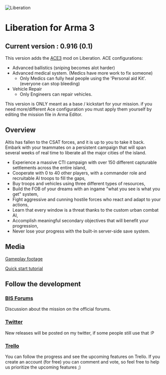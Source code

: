 ![Liberation](http://i.imgur.com/bcWRxMT.png)

# Liberation for Arma 3

## Current version : 0.916 (0.1)
This version adds the [ACE3](http://ace3mod.com/) mod on Liberation.
ACE configurations:
* Advanced ballistics (sniping becomes alot harder)
* Advanced medical system. (Medics have more work to fix someone)
  * Only Medics can fully heal people using the 'Personal aid Kit'. (everyone can stop bleeding)
* Vehicle Repair
  * Only Engineers can repair vehicles.
  
This version is ONLY meant as a base / kickstart for your mission. 
if you need more/different Ace configuration you must apply them yourself by editing the mission file in Arma Editor.

## Overview

Altis has fallen to the CSAT forces, and it is up to you to take it back. Embark with your teammates on a persistent campaign that will span several weeks of real time to liberate all the major cities of the island.
* Experience a massive CTI campaign with over 150 different capturable settlements across the entire island,
* Cooperate with 0 to 40 other players, with a commander role and recruitable AI troops to fill the gaps,
* Buy troops and vehicles using three different types of resources,
* Build the FOB of your dreams with an ingame "what you see is what you get" system,
* Fight aggressive and cunning hostile forces who react and adapt to your actions,
* Learn that every window is a threat thanks to the custom urban combat AI,
* Accomplish meaningful secondary objectives that will benefit your progression,
* Never lose your progress with the built-in server-side save system.

## Media

[Gameplay footage](https://www.youtube.com/watch?v=1nigtUpZqcA)

[Quick start tutorial](https://www.youtube.com/watch?v=jC9sk7AzHAY)

## Follow the development

### [BIS Forums](https://forums.bistudio.com/topic/183734-mpcti-coop-liberation-beta/)
Discussion about the mission on the official forums.

### [Twitter](https://twitter.com/PsychoticFrog1)
New releases will be posted on my twitter, if some people still use that :P

### [Trello](https://trello.com/b/FfUXrHn1/liberation-dev)
You can follow the progress and see the upcoming features on Trello. If you create an account (for free) you can comment and vote, so feel free to help us prioritize the upcoming features ;)
